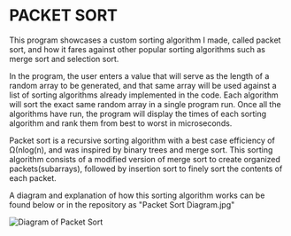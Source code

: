 # PACKET SORT

This program showcases a custom sorting algorithm I made, called packet sort, and how it fares against other popular sorting algorithms such as merge sort and selection sort.

In the program, the user enters a value that will serve as the length of a random array to be generated, and that same array will be used against a list of sorting algorithms already implemented in the code. Each algorithm will sort the exact same random array in a single program run.
Once all the algorithms have run, the program will display the times of each sorting algorithm and rank them from best to worst in microseconds.

Packet sort is a recursive sorting algorithm with a best case efficiency of Ω(nlog(n), and was inspired by binary trees and merge sort.
This sorting algorithm consists of a modified version of merge sort to create organized packets(subarrays), followed by insertion sort to finely sort the contents of each packet.

A diagram and explanation of how this sorting algorithm works can be found below or in the repository as "Packet Sort Diagram.jpg"

![Diagram of Packet Sort](https://github.com/pradnyaputra/packetSort/blob/master/Packet%20Sort%20Diagram.jpg)
